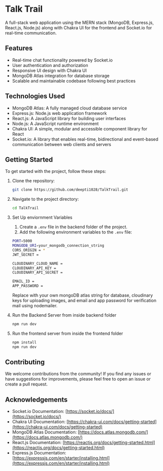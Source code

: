 # Talk Trail

A full-stack web application using the MERN stack (MongoDB, Express.js, React.js, Node.js) along with Chakra UI for the frontend and Socket.io for real-time communication.

## Features

- Real-time chat functionality powered by Socket.io
- User authentication and authorization
- Responsive UI design with Chakra UI
- MongoDB Atlas integration for database storage
- Scalable and maintainable codebase following best practices

## Technologies Used

- MongoDB Atlas: A fully managed cloud database service
- Express.js: Node.js web application framework
- React.js: A JavaScript library for building user interfaces
- Node.js: A JavaScript runtime environment
- Chakra UI: A simple, modular and accessible component library for React
- Socket.io: A library that enables real-time, bidirectional and event-based communication between web clients and servers

## Getting Started

To get started with the project, follow these steps:

1. Clone the repository:

   ```bash
   git clone https://github.com/deepti1028/TalkTrail.git
   ```
2. Navigate to the project directory:

   ```bash
   cd TalkTrail
   ```
3. Set Up enviornment Variables
   1. Create a `.env` file in the backend folder of the project.
   2. Add the following environment variables to the `.env` file:

   ```bash
   PORT=5000
   MONGODB_URI=your_mongodb_connection_string
   CORS_ORIGIN = *
   JWT_SECRET = 

   CLOUDINARY_CLOUD_NAME = 
   CLOUDINARY_API_KEY = 
   CLOUDINARY_API_SECRET = 

   EMAIL_ID = 
   APP_PASSWORD = 
   ```
   Replace with your own mongoDB atlas string for database, cloudinary keys for uploading images, and email and app password for verification mail using nodemailer.
   
5. Run the Backend Server from inside backend folder
   
   ```bash
   npm run dev
   ```
6. Run the frontend server from inside the frontend folder
   
   ``` bash
   npm install
   npm run dev
   ```
   
## Contributing

We welcome contributions from the community! If you find any issues or have suggestions for improvements, please feel free to open an issue or create a pull request.

## Acknowledgements

- Socket.io Documentation: [https://socket.io/docs/](https://socket.io/docs/)
- Chakra UI Documentation: [https://chakra-ui.com/docs/getting-started](https://chakra-ui.com/docs/getting-started)
- MongoDB Atlas Documentation: [https://docs.atlas.mongodb.com/](https://docs.atlas.mongodb.com/)
- React.js Documentation: [https://reactjs.org/docs/getting-started.html](https://reactjs.org/docs/getting-started.html)
- Express.js Documentation: [https://expressjs.com/en/starter/installing.html](https://expressjs.com/en/starter/installing.html)
